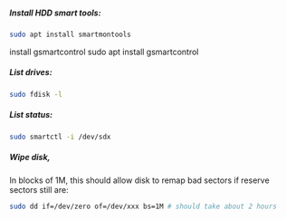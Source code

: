 ##### Install HDD smart tools:
```bash
sudo apt install smartmontools 
```
install gsmartcontrol
sudo apt install gsmartcontrol

##### List drives:
```bash
sudo fdisk -l
```
##### List status:
```bash
sudo smartctl -i /dev/sdx
```

##### Wipe disk,
In blocks of 1M, this should allow disk to remap bad sectors if reserve sectors still are:
```bash
sudo dd if=/dev/zero of=/dev/xxx bs=1M # should take about 2 hours
```
